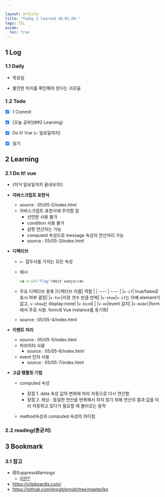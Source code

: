 ```yaml
---

layout: article
title: "Today I learned 20.01.09."
tags: TIL
aside:
  toc: true
---
```


## 1 Log

### 1.1 Daily

- 목요일

- 불안한 처지를 확인해야 한다는 괴로움

### 1.2 Todo

- [x] 1 Commit

- [x] [오늘 공부](##2 Learning)

- [x] Do it! Vue (~ 일요일까지)

- [x] 일기

  


## 2 Learning

### 2.1 Do it! vue

- (이거 일요일까지 끝내보자!)

- **자바스크립트 표현식**
  
  - source : 05/05-2/index.html
  - 자바스크립트 표현식에 주의할 점
    - 선언문 사용 불가
    - condition 사용 불가
    - 삼항 연산자는 가능
    - computed 속성으로 message 속성의 연산처리 가능
    - source : 05/05-3/index.html
  
- **디렉티브**
  
  - `v-` 접두사를 가지는 모든 속성
  
  - 예시
  
    ```html
    <a v-if="flag">doit vuejs</a>
    ```
  
  - 주요 디렉티브 종류
    |디렉티브 이름| 역할 |
    | ---- | ---- |
    |`v-if`| true/false로 표시 여부 결정|
    |`v-for`|지정 갯수 만큼 반복|
    |`v-show`|`v-if`는 아예 element가 없고, `v-show`는 display:none|
    |`v-bind`|      |
    |`v-on`|event 감지|
    |`v-model`|form에서 주로 사용. form과 Vue instance를 동기화|
    
  - source : 05/05-4/index.html
  
- **이벤트 처리**

  - source : 05/05-5/index.html
  - 파라미터 사용
    - source : 05/05-6/index.html
  - event 인자 사용
    - source : 05/05-7/index.html

- **고급 템플릿 기법**

  - computed 속성
    - 장점 1. data 속성 값의 변화에 따라 자동으로 다시 연산함
    - 장점 2. 캐싱 : 동일한 연산을 반복해서 하지 않기 위해 연산의 결과 값을 미리 저장하고 있다가 필요할 때 불러오는 동작
    
  - method속성과 computed 속성의 차이점
    
    

### 2.2 reading(총균쇠)




## 3 Bookmark
### 3.1 참고

- @SuppressWarnings
  - [이란?](https://jinwoonote.tistory.com/entry/SuppressWarnings-이건-뭐지)
- https://clipboardjs.com/
- https://github.com/progit/progit/tree/master/ko

